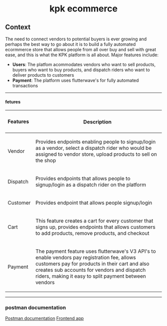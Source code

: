 <h1 align='center'>kpk ecommerce</h1> 

## Context
The need to connect vendors to potential buyers is ever growing and perhaps the best way to go about it is to build a fully automated ecormmerce store that allows people from all over buy and sell with great ease, and this is what the KPK platform is all about. Major features include:

- **Users**: The platfom acommodates vendors who want to sell products, buyers who want to buy products, and dispatch riders who want to deliver products to customers
- **Payment**: The platform uses flutterwave's for fully automated transactions

---
#### fetures

Features|<h4 align="center">Description</h4>
:---|---:
Vendor|<p align=left>Provides endpoints enabling people to signup/login as a vendor, select a dispatch rider who would be assigned to vendor store, upload products to sell on the shop</p>
Dispatch|<p align=left>Provides endpoints that allows people to signup/login as a dispatch rider on the platform</p>
Customer|<p align=left>Provides endpoint that allows people signup/login</p>
Cart|<p align=left>This feature creates a cart for every customer that signs up, provides endpoints that allows customers to add products, remove products, and checkout</p>
Payment|<p align=left>The payment feature uses flutterwave's V3 API's to enable vendors pay registration fee, allows customers pay for products in their cart and also creates sub accounts for vendors and dispatch riders, making it easy to split payment between vendors</p>

---
### postman documentation

[Postman documentation](https://documenter.getpostman.com/view/7004627/TVzLnKbb)
[Frontend app](https://kpk.netlify.app)
